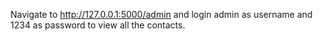 Navigate to http://127.0.0.1:5000/admin and login admin as username and 1234 as password to view all the contacts.
